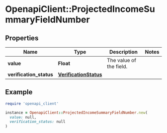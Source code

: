 # OpenapiClient::ProjectedIncomeSummaryFieldNumber

## Properties

| Name | Type | Description | Notes |
| ---- | ---- | ----------- | ----- |
| **value** | **Float** | The value of the field. |  |
| **verification_status** | [**VerificationStatus**](VerificationStatus.md) |  |  |

## Example

```ruby
require 'openapi_client'

instance = OpenapiClient::ProjectedIncomeSummaryFieldNumber.new(
  value: null,
  verification_status: null
)
```


